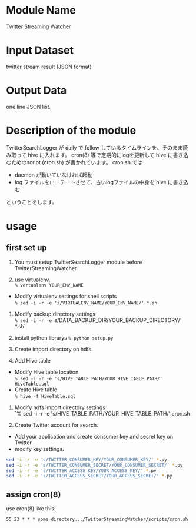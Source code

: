 # Module Name
Twitter Streaming Watcher

# Input Dataset

twitter stream result (JSON format)

# Output Data

one line JSON list.

# Description of the module

TwitterSearchLogger が daily で follow しているタイムラインを、そのまま読み取って hive に入れます。
cron(8) 等で定期的にlogを更新して hive に書き込むためのscript (cron.sh) が書かれています。
cron.sh では

 - daemon が動いていなければ起動
 - log ファイルをローテートさせて、古いlogファイルの中身を hive に書き込む

ということをします。

# usage 
## first set up

1. You must setup TwitterSearchLogger module before TwitterStreamingWatcher

1. use virtualenv.  
`% vertualenv YOUR_ENV_NAME`
  - Modify virtualenv settings for shell scripts  
  `% sed -i -r -e 's/VIRTUALENV_NAME/YOUR_ENV_NAME/' *.sh`

1. Modify backup directory settings  
`% sed -i -r -e `s/DATA_BACKUP_DIR/YOUR_BACKUP_DIRECTORY/' *.sh`

1. install python librarys
`% python setup.py`

1. Create import directory on hdfs

1. Add Hive table
  - Modify Hive table location  
  `% sed -i -r -e 's/HIVE_TABLE_PATH/YOUR_HIVE_TABLE_PATH/' HiveTable.sql`
  - Create Hive table  
  `% hive -f HiveTable.sql`

1. Modify hdfs import directory settings  
`% sed -i -r -e 's/HIVE_TABLE_PATH/YOUR_HIVE_TABLE_PATH/' cron.sh

1. Create Twitter account for search.
  - Add your application and create consumer key and secret key on Twitter.
  - modify key settings.

```sh
sed -i -r -e 's/TWITTER_CONSUMER_KEY/YOUR_CONSUMER_KEY/' *.py
sed -i -r -e 's/TWITTER_CONSUMER_SECRET/YOUR_CONSUMER_SECRET/' *.py
sed -i -r -e 's/TWITTER_ACCESS_KEY/YOUR_ACCESS_KEY/' *.py
sed -i -r -e 's/TWITTER_ACCESS_SECRET/YOUR_ACCESS_SECRET/' *.py
```

## assign cron(8)

use cron(8) like this:

```
55 23 * * * some_directory.../TwitterStreamingWatcher/scripts/cron.sh
```


